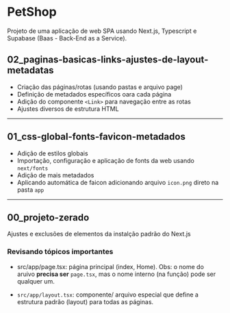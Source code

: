 # PetShop

Projeto de uma aplicação de web SPA usando Next.js, Typescript e Supabase (Baas - Back-End as a Service).

## 02_paginas-basicas-links-ajustes-de-layout-metadatas

- Criação das páginas/rotas (usando pastas e arquivo page)
- Definição de metadados específicos oara cada página
- Adição do componente `<Link>` para navegação entre as rotas
- Ajustes diversos de estrutura HTML

---

## 01_css-global-fonts-favicon-metadados

- Adição de estilos globais
- Importação, configuração e aplicação de fonts da web usando `next/fonts`
- Adição de mais metadados
- Aplicando automática de faicon adicionando arquivo `icon.png` direto na pasta `app`

---

## 00_projeto-zerado

Ajustes e exclusões de elementos da instalção padrão do Next.js

### Revisando tópicos importantes

- src/app/page.tsx: página principal (index, Home). Obs: o nome do aruivo **precisa ser** `page.tsx`, mas o nome interno (na função) pode ser qualquer um.

- `src/app/layout.tsx`: componente/ arquivo especial que define a estrutura padrão (layout) para todas as páginas.
